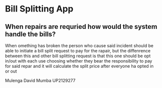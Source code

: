 <h1>Bill Splitting App</h1>
<h2>When repairs are requried how would the system handle the bills?</h2>

<p>When omething has broken the person who cause said incident should be able to initiate a bill split request to pay for the rapair, but the diffenrence between this and other bill splitting request is that this one should be opt in/out with each use choosing whether they bear the responsibility to pay for said repar and it will calculate the split price after everyone ha opted in or out</p>

<p>Mulenga David Mumba UP2129277</p>